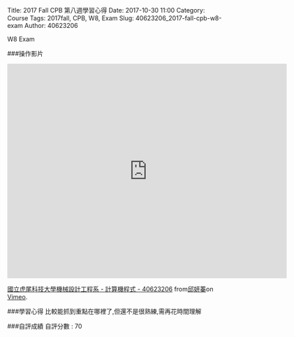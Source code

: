 Title: 2017 Fall CPB 第八週學習心得
Date: 2017-10-30 11:00
Category: Course
Tags: 2017fall, CPB, W8, Exam
Slug: 40623206_2017-fall-cpb-w8-exam
Author: 40623206

W8 Exam

<!-- PELICAN_END_SUMMARY -->

###操作影片

<iframe src="https://player.vimeo.com/video/240447254" width="640" height="491" frameborder="0" webkitallowfullscreen mozallowfullscreen allowfullscreen></iframe> <p><a href="https://vimeo.com/240447254">國立虎尾科技大學機械設計工程系 - 計算機程式 - 40623206</a> from<a href="https://vimeo.com/user73452518">邱妍蓁</a>on <a href="https://vimeo.com">Vimeo</a>.</p>

###學習心得
比較能抓到重點在哪裡了,但還不是很熟練,需再花時間理解

###自評成績
自評分數 : 70